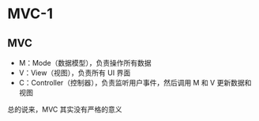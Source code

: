 # MVC-1

## MVC
* M：Mode（数据模型），负责操作所有数据
* V：View（视图），负责所有 UI 界面
* C：Controller（控制器），负责监听用户事件，然后调用 M 和 V 更新数据和视图

总的说来，MVC 其实没有严格的意义
